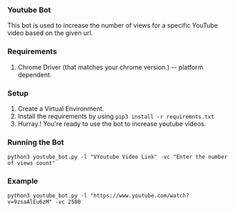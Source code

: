 ### Youtube Bot

This bot is used to increase the number of views for a specific YouTube video based on the given url.

### Requirements

1. Chrome Driver (that matches your chrome version.) -- platform dependent.

### Setup

1. Create a Virtual Environment.
2. Install the requirements by using `pip3 install -r requiremnts.txt`
3. Hurray.! You're ready to use the bot to increase youtube videos.

### Running the Bot

`python3 youtube_bot.py -l "VYoutube Video Link" -vc "Enter the number of views count"`

### Example

`python3 youtube_bot.py -l "https://www.youtube.com/watch?v=9zsaAlEu6zM" -vc 2500`
